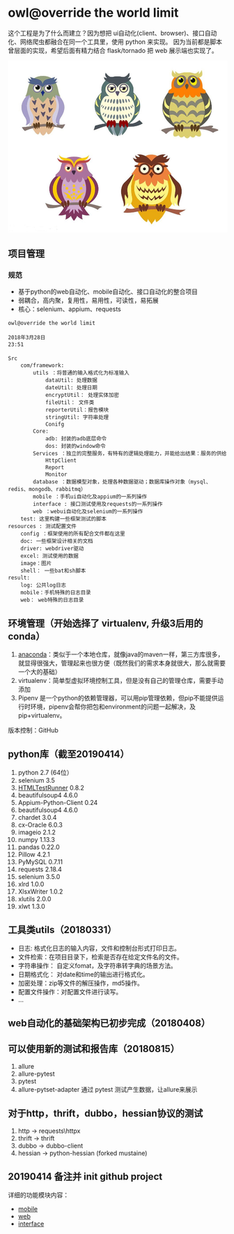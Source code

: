 # owl@override the world limit

这个工程是为了什么而建立？因为想把 ui自动化(client、browser)、接口自动化、网络爬虫都融合在同一个工具里，使用 python 来实现。
因为当前都是脚本曾层面的实现，希望后面有精力结合 flask/tornado 把 web 展示端也实现了。

![](doc/image/owl.jpg "owl")

## 项目管理

### 规范

* 基于python的web自动化、mobile自动化、接口自动化的整合项目
* 弱耦合，高内聚，复用性，易用性，可读性，易拓展
* 核心：selenium、appium、requests

```text
owl@override the world limit

2018年3月28日
23:51

Src
    com/framework:
        utils ：将普通的输入格式化为标准输入
            dataUtil: 处理数据
            dateUtil: 处理日期
            encryptUtil： 处理实体加密
            fileUtil： 文件类
            reporterUtil：报告模块
            stringUtil: 字符串处理
            Conifg
        Core:
            adb: 封装的adb底层命令
            dos: 封装的window命令
        Services ：独立的完整服务，有特有的逻辑处理能力，并能给出结果：服务的供给
            HttpClient
            Report
            Monitor
        database ：数据模型对象，处理各种数据驱动；数据库操作对象（mysql、redis、mongodb、rabbitmq）
        mobile ：手机ui自动化及appium的一系列操作
        interface : 接口测试使用及requests的一系列操作
        web ：webui自动化及selenium的一系列操作
    test: 这里构建一些框架测试的脚本
resources : 测试配置文件
    config ：框架使用的所有配合文件都在这里
    doc: 一些框架设计相关的文档
    driver: webdriver驱动
    excel: 测试使用的数据
    image：图片
    shell： 一些bat和sh脚本
result:
    log: 公共log日志
    mobile：手机特殊的日志目录
    web： web特殊的日志目录
```

## 环境管理（开始选择了 virtualenv, 升级3后用的 conda）

1. [anaconda](https://mirrors.tuna.tsinghua.edu.cn/help/anaconda/)：类似于一个本地仓库，就像java的maven一样，第三方库很多，就显得很强大，管理起来也很方便（既然我们的需求本身就很大，那么就需要一个大的基础）
2. virtualenv：简单型虚拟环境控制工具，但是没有自己的管理仓库，需要手动添加
3. Pipenv 是一个python的依赖管理器，可以用pip管理依赖，但pip不能提供运行时环境，pipenv会帮你把包和environment的问题一起解决，及pip+virtualenv。

版本控制：GitHub

## python库（截至20190414）

1. python 2.7 (64位）
2. selenium 3.5
3. [HTMLTestRunner](http://tungwaiyip.info/software/HTMLTestRunner.html) 0.8.2
4. beautifulsoup4                4.6.0
5. Appium-Python-Client          0.24
6. beautifulsoup4                4.6.0
7. chardet                       3.0.4
8. cx-Oracle                     6.0.3
9. imageio                       2.1.2
10. numpy                         1.13.3
11. pandas                        0.22.0
12. Pillow                        4.2.1
13. PyMySQL                       0.7.11
14. requests                      2.18.4
15. selenium                      3.5.0
16. xlrd                          1.0.0
17. XlsxWriter                    1.0.2
18. xlutils                       2.0.0
19. xlwt                          1.3.0

## 工具类utils（20180331）

* 日志: 格式化日志的输入内容，文件和控制台形式打印日志。
* 文件检索：在项目目录下，检索是否存在给定文件名的文件。
* 字符串操作： 自定义fomat，及字符串转字典的场景方法。
* 日期格式化： 对date和time的输出进行格式化。
* 加密处理：zip等文件的解压操作，md5操作。
* 配置文件操作：对配置文件进行读写。
* ...

## web自动化的基础架构已初步完成（20180408）

## 可以使用新的测试和报告库（20180815）

1. allure
2. allure-pytest
3. pytest
4. allure-pytset-adapter 通过 pytest 测试产生数据，让allure来展示

## 对于http，thrift，dubbo，hessian协议的测试

1. http -> requests\httpx
2. thrift -> thrift
3. dubbo -> dubbo-client
4. hessian -> python-hessian (forked mustaine)

## 20190414 备注并 init github project

详细的功能模块内容：

* [mobile](framework/mobile/README.md)
* [web](framework/web/readme.md)
* [interface](framework/api/interface/readme.md)
